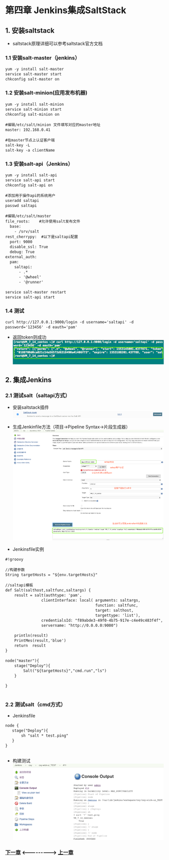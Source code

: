 # 第四章 Jenkins集成SaltStack
## 1. 安装saltstack
- saltstack原理详细可以参考saltstack官方文档

### 1.1 安装salt-master（jenkins）

```
yum -y install salt-master
service salt-master start
chkconfig salt-master on

```

### 1.2 安装salt-minion(应用发布机器)

```
yum -y install salt-minion
service salt-minion start
chkconfig salt-minion on

#编辑/etc/salt/minion 文件填写对应的master地址
master: 192.168.0.41

#在master节点上认证客户端
salt-key -L 
salt-key -a clientName

```

### 1.3 安装salt-api（Jenkins）

```
yum -y install salt-api
service salt-api start
chkconfig salt-api on

#添加用于操作api的系统用户
useradd saltapi
passwd saltapi 

#编辑/etc/salt/master 
file_roots:    #允许使用salt发布文件
  base:
    - /srv/salt
rest_cherrypy:  #以下是saltapi配置
  port: 9000
  disable_ssl: True
  debug: True
external_auth:  
  pam:  
    saltapi:  
      - .*  
      - '@wheel'  
      - '@runner'

service salt-master restart 
service salt-api start 

```

### 1.4 测试

```
curl http://127.0.0.1:9000/login -d username='saltapi' -d password='123456' -d eauth='pam'

```

- 返回token则成功
![管理页面](static/image/08/01.png)

## 2. 集成Jenkins

### 2.1 测试salt（saltapi方式）

- 安装saltstack插件
![管理页面](static/image/08/02.png)

- 生成Jenkinfile方法（项目->Pipeline Syntax->片段生成器）
![管理页面](static/image/08/03.png)

- Jenkinsfile实例

```
#!groovy

//构建参数
String targetHosts = "${env.targetHosts}"

//saltapi模板
def Salt(salthost,saltfunc,saltargs) {
    result = salt(authtype: 'pam', 
                clientInterface: local( arguments: saltargs,
                                        function: saltfunc, 
                                        target: salthost, 
                                        targettype: 'list'),
                credentialsId: "f89abde3-49f0-4b75-917e-c4e49c483f4f", 
                servername: "http://0.0.0.0:9000")
   
    println(result)
    PrintMes(result,'blue')
    return  result
}

node("master"){
    stage("Deploy"){
        Salt("${targetHosts}","cmd.run","ls")
    }

}


```


### 2.2 测试salt（cmd方式）
- Jenkinsfile

```
node {
   stage("Deploy"){
       sh "salt * test.ping"
   }
}


```

- 构建测试
![管理页面](static/image/08/04.png)


### [下一章](./第九章-流水线实践(一).md)    <--------->  [上一章](./第七章-集成Jenkins(三).md)